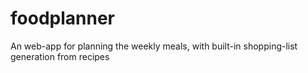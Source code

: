 foodplanner
===========

An web-app for planning the weekly meals, with built-in shopping-list generation from recipes